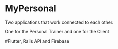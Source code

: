 # MyPersonal

Two applications that work connected to each other.

One for the Personal Trainer and one for the Client

#Flutter, Rails API and Firebase
